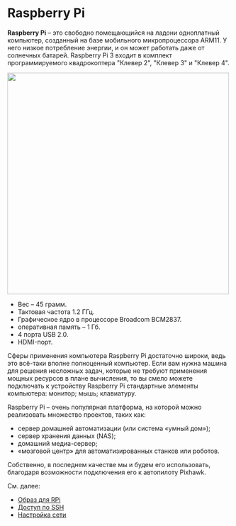 Raspberry Pi
============

**Raspberry Pi** – это свободно помещающийся на ладони одноплатный компьютер, созданный на базе мобильного микропроцессора ARM11. У него низкое потребление энергии, и он может работать даже от солнечных батарей. Raspberry Pi 3 входит в комплект программируемого квадрокоптера "Клевер 2", "Клевер 3" и "Клевер 4".

<img src="../assets/raspberry3.jpg" width="500">

* Вес – 45 грамм.
* Тактовая частота 1.2 ГГц.
* Графическое ядро в процессоре Broadcom BCM2837.
* оперативная память – 1 Гб.
* 4 порта USB 2.0.
* HDMI-порт.

Сферы применения компьютера Raspberry Pi достаточно широки, ведь это всё-таки вполне полноценный компьютер. Если вам нужна машина для решения несложных задач, которые не требуют применения мощных ресурсов в плане вычисления, то вы смело можете подключать к устройству Raspberry Pi стандартные элементы компьютера: монитор; мышь; клавиатуру.

Raspberry Pi – очень популярная платформа, на которой можно реализовать множество проектов, таких как:

* сервер домашней автоматизации (или система «умный дом»);
* сервер хранения данных (NAS);
* домашний медиа-сервер;
* «мозговой центр» для автоматизированных станков или роботов.

Собственно, в последнем качестве мы и будем его использовать, благодаря возможности подключения его к автопилоту Pixhawk.

См. далее:

* [Образ для RPi](microsd_images.md)
* [Доступ по SSH](ssh.md)
* [Настройка сети](network.md)
